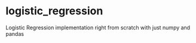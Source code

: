 # logistic_regression

Logistic Regression implementation right from scratch with just numpy and pandas

